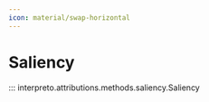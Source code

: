 ```yaml
---
icon: material/swap-horizontal
---
```


# Saliency

::: interpreto.attributions.methods.saliency.Saliency
